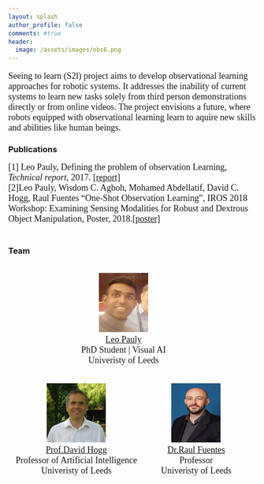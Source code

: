 ```yaml
---
layout: splash
author_profile: false
comments: #true
header:
  image: /assets/images/obs6.png
---
```


<style media="screen" type="text/css">
.portrait {
height: 9000px;
width: 20px;
}
    figure {
     display: inline-block;
     margin-top: 1em;
     margin-bottom: 1em;
     margin-left: 4px;
     margin-right: 40px;
      }
</style>

<!--- ---------------------------------------------------------------------------------------- ---->
<!--- ---------------------------------------------------------------------------------------- ---->

<font face="Georgia" size="4">
<p align="justify">
  
Seeing to learn (S2l) project aims to develop observational learning approaches for robotic systems. It addresses the inability of current systems to learn new tasks solely from third person demonstrations directly or from online videos.  The project envisions a future, where robots equipped with observational learning learn to aquire new skills and abilities like human beings. 

</p>
</font>

<!--- ---------------------------------------------------------------------------------------- ---->
<!--- ---------------------------------------------------------------------------------------- ----


<p align="centre"><h3> One shot observation learning using visual activity features </h3></p>
<font face="Georgia" size="4">
<h4><b>Abstract: </b> </h4>
<p align="justify">
Observation learning is the process of learning
a task by observing an expert demonstrator. We present a
robust observation learning method for robotic systems. Our
principle contributions are in introducing a one shot learning
method where only a single demonstration is needed for
learning and in proposing a novel feature extraction method
for extracting unique activity features from the demonstration.
Reward values are then generated from these demonstrations.
We use a learning algorithm with these rewards to learn the
controls for a robotic manipulator to perform the demonstrated
task. With simulation and real robot experiments, we show
that the proposed method can be used to learn tasks from
a single demonstration under varying conditions of viewpoints,
object properties, morphology of manipulators and scene backgrounds.<a href="https://arxiv.org/pdf/1810.07483.pdf"> [view paper] </a>
</p>
</font>

<!--- ---------------------------------------------------------------------------------------- ----
<font face="Georgia" size="4" line-height:10>

<h4><b> Experiment 1: Reaching a target (Simulation)</b> </h4>
<table style="display:inline-block; border:10px; !important">

  <tr style="border-bottom: none;padding:0px; border-width:0px; margin:0px;  !important;">
    <th> &emsp;&emsp;&emsp; </th>
    <th> &emsp; </th>
    <th style="text-align:center">Demonstration</th>
    <th style="text-align:center">Learned execution - V1</th>
    <th style="text-align:center">Learned execution - Obj1</th>
    <th style="text-align:center">Learned execution - BG</th>
  </tr>

  <tr>
    <th> &emsp;&emsp;&emsp; </th>
    <th> &emsp; </th>
    <td style="border-bottom: none;padding:0px; border-width:0px; margin:0px;  !important;" align="center"><figure>
     <center><img style="display:block" src="demo_reach_0deg_new.gif" style="width:120px;height:120px;" align="middle"></center>
     <figcaption>
     </figcaption>
    </figure></td>

    <td style="border-bottom: none;padding:0px; border-width:0px; margin:0px;  !important;" align="center"><figure>
     <img src="Exp1.V1.Proposed.r2.e14_new.gif" style="width:120px;height:120px;" align="middle">
     <figcaption>
     </figcaption>
    </figure></td>

    <td style="border-bottom: none;padding:0px; border-width:0px; margin:0px;  !important;" align="center"><figure>
     <img src="Exp1.Prop.C1.r2.e02_new.gif" style="width:120px;height:120px;" align="middle">
     <figcaption>
     </figcaption>
    </figure></td>

    <td style="border-bottom: none;padding:0px; border-width:0px; margin:0px;  !important;" align="center"><figure>
     <img src="Exp1.prop.B1.r1e19_new.gif" style="width:120px;height:120px;" align="middle">
     <figcaption>
     </figcaption>
    </figure></td>
  </tr>

  <tr style="border-bottom: none;padding:0px; border-width:0px; margin:0px;  !important;">
    <th> &emsp;&emsp;&emsp; </th>
    <th style="text-align:center">Demonstration</th>
    <th style="text-align:center">Learned execution- V2</th>
    <th style="text-align:center">Learned execution - Obj2</th>
    <th> &emsp; </th>

    <th style="text-align:center">Demonstration</th>
    <th style="text-align:center">Learned execution- M</th>
  </tr>

  <tr>
    <th> &emsp;&emsp;&emsp; </th>
    <td style="border-bottom: none;padding:0px; border-width:0px; margin:0px;  !important;" align="center"><figure>
     <center><img style="display:block" src="demo_reach_180deg_new.gif" style="width:120px;height:120px;" align="middle"></center>
     <figcaption>

     </figcaption>
    </figure></td>
    <td style="border-bottom: none;padding:0px; border-width:0px; margin:0px;  !important;" align="center"><figure>
     <img src="Exp1.prop.v2.r4e16_new.gif" style="width:120px;height:120px;" align="middle">
     <figcaption>
     </figcaption>
    </figure></td>

    <td style="border-bottom: none;padding:0px; border-width:0px; margin:0px;  !important;" align="center"><figure>
     <img src="Exp1.prop.C2.r3e07_new.gif" style="width:120px;height:120px;" align="middle">
     <figcaption>
     </figcaption>
    </figure></td>

     <th> &emsp; </th>

    <td style="border-bottom: none;padding:0px; border-width:0px; margin:0px;  !important;" align="center"><figure>
     <center><img style="display:block" src="demo_reach_0deg_h_s.gif" style="width:120px;height:120px;" align="middle"></center>
     <figcaption>

     </figcaption>
    </figure></td>
    <td style="border-bottom: none;padding:0px; border-width:0px; margin:0px;  !important;" align="center"><figure>
     <img src="Exp1.Prop.M1.r0e17_new.gif" style="width:120px;height:120px;" align="middle">
     <figcaption>

     </figcaption>
    </figure></td>
  </tr>
</table>

<!--- ---------------------------------------------------------------------------------------- ----
<h4><b> Experiment 2: Pushing an object (Simulation)</b> </h4>
<table style="display:inline-block; border:10px; !important">

  <tr style="border-bottom: none;padding:0px; border-width:0px; margin:0px;  !important;">
    <th> &emsp;&emsp;&emsp; </th>
    <th> &emsp;</th>
    <th style="text-align:center">Demonstration</th>
    <th style="text-align:center">Learned execution - V1</th>
    <th style="text-align:center">Learned execution - Obj1</th>

    <th style="text-align:center">Learned execution - BG</th>
  </tr>

  <tr>
    <th> &emsp;&emsp;&emsp; </th>
    <th> &emsp;</th>
    <td style="border-bottom: none;padding:0px; border-width:0px; margin:0px;  !important;" align="center"><figure>
     <center><img style="display:block" src="Demo_push_0deg.gif" style="width:120px;height:120px;" align="middle"></center>
     <figcaption>
     </figcaption>
    </figure></td>

    <td style="border-bottom: none;padding:0px; border-width:0px; margin:0px;  !important;" align="center"><figure>
     <img src="Exp2.Prop.V1.r3e03_new.gif" style="width:120px;height:120px;" align="middle">
     <figcaption>
     </figcaption>
    </figure></td>


    <td style="border-bottom: none;padding:0px; border-width:0px; margin:0px;  !important;" align="center"><figure>
     <img src="E2C1prop.gif" style="width:120px;height:120px;" align="middle">
     <figcaption>
     </figcaption>
    </figure></td>


    <td style="border-bottom: none;padding:0px; border-width:0px; margin:0px;  !important;" align="center"><figure>
     <img src="E2B0prop.gif" style="width:120px;height:120px;" align="middle">
     <figcaption>
     </figcaption>
    </figure></td>
  </tr>

  <tr style="border-bottom: none;padding:0px; border-width:0px; margin:0px;  !important;">
    <th> &emsp;&emsp;&emsp; </th>
    <th style="text-align:center">Demonstration</th>
    <th style="text-align:center">Learned execution- V2</th>
    <th style="text-align:center">Learned execution - Obj2</th>
    <th> &emsp; </th>
    <th style="text-align:center">Demonstration</th>
    <th style="text-align:center">Learned execution- M</th>
  </tr>

  <tr>
    <th> &emsp;&emsp;&emsp; </th>
    <td style="border-bottom: none;padding:0px; border-width:0px; margin:0px;  !important;" align="center"><figure>
     <center><img style="display:block" src="Demo_push_180deg.gif" style="width:120px;height:120px;" align="middle"></center>
     <figcaption>
     </figcaption>
    </figure></td>

    <td style="border-bottom: none;padding:0px; border-width:0px; margin:0px;  !important;" align="center"><figure>
     <img src="prop_v1_run0_ep6.gif" style="width:120px;height:120px;" align="middle">
     <figcaption>
     </figcaption>
    </figure></td>

    <td style="border-bottom: none;padding:0px; border-width:0px; margin:0px;  !important;" align="center"><figure>
     <img src="prop_c2_black.gif" style="width:120px;height:120px;" align="middle">
     <figcaption>
     </figcaption>
    </figure></td>

     <th> &emsp; </th>

    <td style="border-bottom: none;padding:0px; border-width:0px; margin:0px;  !important;" align="center"><figure>
     <center><img style="display:block" src="Demo_push_0deg)huma.gif" style="width:120px;height:120px;" align="middle"></center>
     <figcaption>
     </figcaption>
    </figure></td>

    <td style="border-bottom: none;padding:0px; border-width:0px; margin:0px;  !important;" align="center"><figure>
     <img src="Exp2.Porposed.M1.r3.e14.gif" style="width:120px;height:120px;" align="middle">
     <figcaption>
     </figcaption>
    </figure></td>
  </tr>
</table>

<!--- ---------------------------------------------------------------------------------------- ----

<h4><b> Experiment 2: Pushing an object (real robot) </b> </h4>
<table style="display:inline-block; border:10px; !important">

  <tr style="border-bottom: none;padding:0px; border-width:0px; margin:0px;  !important;">
    <th> &emsp;&emsp;&emsp; </th>
    <th> &emsp; </th>
    <th style="text-align:center">Demonstration</th>
    <th style="text-align:center">Learned execution - V1</th>
    <th style="text-align:center">Learned execution - Obj1</th>
    <th style="text-align:center">Learned execution - BG</th>
  </tr>

  <tr>
    <th> &emsp;&emsp;&emsp; </th>
    <th> &emsp; </th>
    <td style="border-bottom: none;padding:0px; border-width:0px; margin:0px;  !important;" align="center"><figure>
     <center><img style="display:block" src="Demo_real_push_v1.gif" style="width:120px;height:120px;" align="middle"></center>
     <figcaption>
     </figcaption>
    </figure></td>

    <td style="border-bottom: none;padding:0px; border-width:0px; margin:0px;  !important;" align="center"><figure>
     <img src="Exp2V1.gif" style="width:120px;height:120px;" align="middle">
     <figcaption>
     </figcaption>
    </figure></td>


    <td style="border-bottom: none;padding:0px; border-width:0px; margin:0px;  !important;" align="center"><figure>
     <img src="Exp2_C1_0deg_new.gif" style="width:120px;height:120px;" align="middle">
     <figcaption>
     </figcaption>
    </figure></td>

    <td style="border-bottom: none;padding:0px; border-width:0px; margin:0px;  !important;" align="center"><figure>
     <img src="Exp2BG_new.gif" style="width:120px;height:120px;" align="middle">
     <figcaption>
     </figcaption>
    </figure></td>
  </tr>

  <tr style="border-bottom: none;padding:0px; border-width:0px; margin:0px;  !important;">
    <th> &emsp;&emsp;&emsp; </th>
    <th style="text-align:center">Demonstration</th>
    <th style="text-align:center">Learned execution- V2</th>
    <th style="text-align:center">Learned execution - Obj2</th>
    <th> &emsp; </th>

    <th style="text-align:center">Demonstration</th>
    <th style="text-align:center">Learned execution- M</th>
  </tr>

  <tr>
    <th> &emsp;&emsp;&emsp; </th>
    <td style="border-bottom: none;padding:0px; border-width:0px; margin:0px;  !important;" align="center"><figure>
     <center><img style="display:block" src="Demo_real_push_v2.gif" style="width:120px;height:120px;" align="middle"></center>
     <figcaption>

     </figcaption>
    </figure></td>
    <td style="border-bottom: none;padding:0px; border-width:0px; margin:0px;  !important;" align="center"><figure>
     <img src="Exp2V2.gif" style="width:120px;height:120px;" align="middle">
     <figcaption>
     </figcaption>
    </figure></td>

    <td style="border-bottom: none;padding:0px; border-width:0px; margin:0px;  !important;" align="center"><figure>
     <img src="Exp2_C2_180deg.gif" style="width:120px;height:120px;" align="middle">
     <figcaption>
     </figcaption>
    </figure></td>

     <th> &emsp; </th>

    <td style="border-bottom: none;padding:0px; border-width:0px; margin:0px;  !important;" align="center"><figure>
     <center><img style="display:block" src="Demo_real_push_v1_human.gif" style="width:120px;height:120px;" align="middle"></center>
     <figcaption>

     </figcaption>
    </figure></td>
    <td style="border-bottom: none;padding:0px; border-width:0px; margin:0px;  !important;" align="center"><figure>
     <img src="Exp2M1.gif" style="width:120px;height:120px;" align="middle">
     <figcaption>

     </figcaption>
    </figure></td>
  </tr>
</table>

<!--- ---------------------------------------------------------------------------------------- ----

<h4><b> Experiment 3: Hammering (real robot) </b> </h4>
<table style="display:inline-block; border:10px; !important">

  <tr style="border-bottom: none;padding:0px; border-width:0px; margin:0px;  !important;">
    <th> &emsp;&emsp;&emsp; </th>
    <th style="text-align:center">Demonstration</th>
    <th style="text-align:center">Learned execution - V1</th>
    <th style="text-align:center">Learned execution - Obj1</th>
    <th style="text-align:center">Learned execution - Obj2</th>
    <th style="text-align:center">Learned execution- M</th>
    <th style="text-align:center">Learned execution - BG</th>
  </tr>

  <tr>
    <th> &emsp;&emsp;&emsp; </th>
    <td style="border-bottom: none;padding:0px; border-width:0px; margin:0px;  !important;" align="center"><figure>
     <center><img style="display:block" src="hammer_v1.gif" style="width:120px;height:120px;" align="middle"></center>
     <figcaption>
     </figcaption>
    </figure></td>

    <td style="border-bottom: none;padding:0px; border-width:0px; margin:0px;  !important;" align="center"><figure>
     <img src="Exp3V1.gif" style="width:120px;height:120px;" align="middle">
     <figcaption>
     </figcaption>
    </figure></td>


    <td style="border-bottom: none;padding:0px; border-width:0px; margin:0px;  !important;" align="center"><figure>
     <img src="Exp2Obj1_0deg.gif" style="width:120px;height:120px;" align="middle">
     <figcaption>
     </figcaption>
    </figure></td>

    <td style="border-bottom: none;padding:0px; border-width:0px; margin:0px;  !important;" align="center"><figure>
     <img src="Exp3Obj2_0deg.gif" style="width:120px;height:120px;" align="middle">
     <figcaption>
     </figcaption>
    </figure></td>

    <td style="border-bottom: none;padding:0px; border-width:0px; margin:0px;  !important;" align="center"><figure>
     <img src="Exp3M1.gif" style="width:120px;height:120px;" align="middle">
     <figcaption>
     </figcaption>
    </figure></td>

    <td style="border-bottom: none;padding:0px; border-width:0px; margin:0px;  !important;" align="center"><figure>
     <img src="Exp3BG.gif" style="width:120px;height:120px;" align="middle">
     <figcaption>
     </figcaption>
    </figure></td>


  </tr>

  <tr style="border-bottom: none;padding:0px; border-width:0px; margin:0px;  !important;">
    <th> &emsp;&emsp;&emsp; </th>
    <th> &emsp; </th>
    <th> &emsp; </th>
    <th style="text-align:center">Demonstration</th>
    <th style="text-align:center">Learned execution- V2</th>


  </tr>

  <tr>
    <th> &emsp;&emsp;&emsp; </th>
    <th> &emsp; </th>
    <th> &emsp; </th>

    <td style="border-bottom: none;padding:0px; border-width:0px; margin:0px;  !important;" align="center"><figure>
     <center><img style="display:block" src="hammer_v2.gif" style="width:120px;height:120px;" align="middle"></center>
     <figcaption>
     </figcaption>
    </figure></td>
    <td style="border-bottom: none;padding:0px; border-width:0px; margin:0px;  !important;" align="center"><figure>
     <img src="Exp3V2.gif" style="width:120px;height:120px;" align="middle">
     <figcaption>
     </figcaption>
    </figure></td>



     <th> &emsp; </th>



  </tr>
</table>

<!--- ---------------------------------------------------------------------------------------- ----

<h4><b> Experiment 4: Sweeping (real robot) </b> </h4>
<table style="display:inline-block; border:10px; !important">

  <tr style="border-bottom: none;padding:0px; border-width:0px; margin:0px;  !important;">
    <th> &emsp;&emsp;&emsp; </th>
    <th> &emsp;&emsp;&emsp; </th>
    <th> &emsp;&emsp;&emsp; </th>

    <th style="text-align:center">Demonstration</th>
    <th style="text-align:center">Learned execution - V1</th>
    <th style="text-align:center">Learned execution - BG</th>
    <th> &emsp;&emsp;&emsp; </th>
    <th style="text-align:center">Demonstration</th>
    <th style="text-align:center">Learned execution- V2</th>
  </tr>

  <tr>
    <th> &emsp;&emsp;&emsp; </th>
    <th> &emsp;&emsp;&emsp; </th>
    <th> &emsp;&emsp;&emsp; </th>
    <td style="border-bottom: none;padding:0px; border-width:0px; margin:0px;  !important;" align="center"><figure>
     <center><img style="display:block" src="sweep_v1.gif" style="width:120px;height:120px;" align="middle"></center>
     <figcaption>
     </figcaption>
    </figure></td>

    <td style="border-bottom: none;padding:0px; border-width:0px; margin:0px;  !important;" align="center"><figure>
     <img src="Exp4V1.gif" style="width:120px;height:120px;" align="middle">
     <figcaption>
     </figcaption>
    </figure></td>


    <td style="border-bottom: none;padding:0px; border-width:0px; margin:0px;  !important;" align="center"><figure>
     <img src="Exp4BG.gif" style="width:120px;height:120px;" align="middle">
     <figcaption>
     </figcaption>
    </figure></td>
    <th> &emsp;&emsp;&emsp; </th>
    <td style="border-bottom: none;padding:0px; border-width:0px; margin:0px;  !important;" align="center"><figure>
     <center><img style="display:block" src="sweep_v2.gif" style="width:120px;height:120px;" align="middle"></center>
     <figcaption>
     </figcaption>
    </figure></td>

    <td style="border-bottom: none;padding:0px; border-width:0px; margin:0px;  !important;" align="center"><figure>
     <img src="Exp4V2.gif" style="width:120px;height:120px;" align="middle">
     <figcaption>
     </figcaption>
    </figure></td>
  </tr>
</table>

<!--- ---------------------------------------------------------------------------------------- ----

<h4><b> Experiment 5: Striking (real robot) </b> </h4>
<table style="display:inline-block; border:10px; !important">

  <tr style="border-bottom: none;padding:0px; border-width:0px; margin:0px;  !important;">
    <th> &emsp;&emsp;&emsp; </th>
    <th> &emsp;&emsp;&emsp; </th>
    <th> &emsp;&emsp;&emsp; </th>

    <th style="text-align:center">Demonstration</th>
    <th style="text-align:center">Learned execution - V1</th>
    <th style="text-align:center">Learned execution - BG</th>
    <th> &emsp;&emsp;&emsp; </th>
    <th style="text-align:center">Demonstration</th>
    <th style="text-align:center">Learned execution- V2</th>
  </tr>

  <tr>
    <th> &emsp;&emsp;&emsp; </th>
    <th> &emsp;&emsp;&emsp; </th>
    <th> &emsp;&emsp;&emsp; </th>
    <td style="border-bottom: none;padding:0px; border-width:0px; margin:0px;  !important;" align="center"><figure>
     <center><img style="display:block" src="hitting_v1.gif" style="width:120px;height:120px;" align="middle"></center>
     <figcaption>
     </figcaption>
    </figure></td>

    <td style="border-bottom: none;padding:0px; border-width:0px; margin:0px;  !important;" align="center"><figure>
     <img src="Exp5V1.gif" style="width:120px;height:120px;" align="middle">
     <figcaption>
     </figcaption>
    </figure></td>


    <td style="border-bottom: none;padding:0px; border-width:0px; margin:0px;  !important;" align="center"><figure>
     <img src="Exp5BG.gif" style="width:120px;height:120px;" align="middle">
     <figcaption>
     </figcaption>
    </figure></td>
    <th> &emsp;&emsp;&emsp; </th>
    <td style="border-bottom: none;padding:0px; border-width:0px; margin:0px;  !important;" align="center"><figure>
     <center><img style="display:block" src="hitting_v2.gif" style="width:120px;height:120px;" align="middle"></center>
     <figcaption>
     </figcaption>
    </figure></td>

    <td style="border-bottom: none;padding:0px; border-width:0px; margin:0px;  !important;" align="center"><figure>
     <img src="Exp5V2.gif" style="width:120px;height:120px;" align="middle">
     <figcaption>
     </figcaption>
    </figure></td>
  </tr>
</table>

</font>
<!--- ---------------------------------------------------------------------------------------- ---->
<!--- ---------------------------------------------------------------------------------------- ---->

<h3><b>Publications</b></h3>
<font face="Georgia" size="4">
[1] Leo Pauly, Defining the problem of observation Learning,<i> Technical report</i>, 2017.
<a href="https://arxiv.org/abs/1808.08288"> [report]</a> <br/>
[2]Leo Pauly, Wisdom C. Agboh, Mohamed Abdellatif, David C. Hogg, Raul Fuentes
“One-Shot Observation Learning”, IROS 2018 Workshop: Examining Sensing Modalities for Robust and Dextrous Object Manipulation, Poster, 2018.<a href="https://drive.google.com/file/d/1Qcefjk-wpXmw_ZhvmkoG6O9jX6CchDGU/view?usp=sharing" >[poster]</a><br/>

<br />
</font>

<!--- ---------------------------------------------------------------------------------------- ---->
<!--- ---------------------------------------------------------------------------------------- ---->

<h3><b>Team</b></h3>
<font face="Georgia" size="4">
<div>
<center>

 <figure>
 <img src="leo.jpg" style="width:100px;height:120px;" alt="@leopauly">
 <figcaption>
 <a href="https://leopauly.github.io">Leo Pauly</a> <br />
 PhD Student | Visual AI <br />
 Univeristy of Leeds
 </figcaption>
 </figure>


 <figure>
 <img src="hogg.jpg" style="width:120px;height:120px;" alt="@Prof.David Hogg">
 <figcaption>
 <a href="https://engineering.leeds.ac.uk/staff/84/Professor_David_Hogg">Prof.David Hogg</a> <br />
 Professor of Artificial Intelligence <br />
 Univeristy of Leeds
 </figcaption>
 </figure>

 <figure>
 <img src="raul.jpg" style="width:100px;height:120px;" alt="@Dr.Raul Fuentes">
 <figcaption>
 <a href="https://engineering.leeds.ac.uk/staff/673/raul_fuentes">Dr.Raul Fuentes</a> <br />
 Professor <br />
 Univeristy of Leeds
 </figcaption>
 </figure>
 
</center>
</div>
</font>

<!--- ---------------------------------------------------------------------------------------- ---->
<!--- ---------------------------------------------------------------------------------------- ---->
